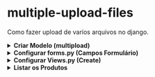 # multiple-upload-files

Como fazer upload de varíos arquivos no django.

<details><summary><b>Criar Modelo (multipload)</b></summary>

- **Criar Modelo (multipload)**
    
    No nosso *myapp/models.py* vamos criar um modelo.
    
    **ProductImage** é modelo onde vamos salvar todas as imagens. E está relacionado com Product.
    
    ```python
    from django.db import models
    
    # Create your models here.
    class Product(models.Model):
        name = models.CharField(max_length=100)
        price = models.DecimalField(max_digits=8, decimal_places=2)
        description = models.TextField()
    
        def __str__(self):
            return self.name
    
    class ProductImage(models.Model):
        image = models.FileField('Arquivos',upload_to='image')
        product = models.ForeignKey(Product, related_name='products', on_delete=models.CASCADE)
     
        def __str__(self):
            return self.product.name
    ```
    
    *myapp/admin.py*
    
    ```python
    from django.contrib import admin
    
    from myapp.models import Product, ProductImage
    
    # Register your models here.
    admin.site.register(Product)
    admin.site.register(ProductImage)
    ```
    
    ```python
    python manage.py makemigrations
    python manage.py migrate
    
    python manage.py createsuperuser # para acessar django admin
    ```

</details>

<details><summary><b>Configurar forms.py (Campos Formulário)</b></summary>

- **Configurar forms.py (Campos Formulário)**
    
    Como vamos receber multiplos arquivos adicionei um widet no campo products da tabela **ProductImage**.
    
    Documentação:  `ClearableFileInput` serve para limpar o campo. 
    [https://docs.djangoproject.com/en/4.1/ref/forms/widgets/#django.forms.ClearableFileInput](https://docs.djangoproject.com/en/4.1/ref/forms/widgets/#django.forms.ClearableFileInput)
    
     
    
    Lembrando que “**products**” tem que ser mesmo nome que está no campo ***related_name.***
    
    `products = forms.FileField(widget=forms.ClearableFileInput(attrs={'multiple': True}))`
    
    *myapp/forms.py*
    
    ```python
    from django import forms
    from .models import Product, ProductImage
    
    class ProductForm(forms.ModelForm):
        products = forms.FileField(widget=forms.ClearableFileInput(attrs={'multiple': True}))
        class Meta:
            model = Product
            fields = ['name', 'price', 'description'] 
            
        def __init__(self, *args, **kwargs): # Adiciona 
            super().__init__(*args, **kwargs)  
            for field_name, field in self.fields.items():   
                  field.widget.attrs['class'] = 'form-control'
                  
    
    class ProductImageForm(forms.ModelForm):
        class Meta:
            model = ProductImage
            fields = ['image', 'product']
    ```
    
    *myapp/form-create.html*
    
    ```html
    {% extends 'base.html' %}
    
    {% block title %}Cadastrar Produto{% endblock %}
    
    {% block content %}
    <form action="{% url 'product-create' %}" method="post" enctype="multipart/form-data">
        {% csrf_token %}
        {{form}}
        <input type="submit" class="btn btn-primary" value="Salvar">
    </form>
    {% endblock %}
    ```

</details>

<details><summary><b>Configurar Views.py (Create)</b></summary>

- **Configurar Views.py (Create)**
    
    *myapp/views.py*
    
    ```python
    from django.shortcuts import redirect
    
    def form_product(request):
        form = ProductForm
        if request.method == 'POST':
            form = ProductForm(request.POST, request.FILES)
            if form.is_valid():
                product = form.save()
                files = request.FILES.getlist('products')
                if files:
                    for f in files:
                        ProductImage.objects.create(
                            product=product, 
                            image=f)
                return redirect('product-list')  
                     
        return render(request, 'form-create.html', {'form': form})
    ```
    
    *myapp/urls.py*
    
    ```python
    from django.urls import path 
    from myapp import views
    
    urlpatterns = [ 
        path('create-product/', views.form_product, name='product-create'), 
    ]
    ```
    
    Testar o formulário.
    
    ![Untitled](https://s3-us-west-2.amazonaws.com/secure.notion-static.com/bb5f2961-5342-4f21-943e-98d210c6a14c/Untitled.png)

</details>

<details><summary><b>Listar os Produtos</b></summary>
 
- **Listar os Produtos**
    
    *myapp/views.py*
    
    ```python
    from django.core.paginator import Paginator
    from django.shortcuts import redirect, render
    from myapp.forms import ProductForm
    
    from myapp.models import Product, ProductImage
    
    def product_list(request):
        obj = request.GET.get('obj')
        print(obj)
        if obj:  
            product_list = Product.objects.filter(name__icontains=obj)  
        else:
            product_list = Product.objects.all()   
            
        paginator = Paginator(product_list, 3) # mostra 3 produtos por pagina
        page_number = request.GET.get('page')
        page_obj = paginator.get_page(page_number)
        
        return render(request, 'index.html', {'page_obj': page_obj})
    ```
    
    *myapp/urls.py*
    
    ```python
    from django.urls import path 
    from myapp import views
    
    urlpatterns = [
        path('', views.product_list, name='product-list'), 
        path('create-product/', views.form_product, name='product-create'), 
    ]
    ```
    
    *myapp/index.html*
    
    ```python
    {% extends 'base.html' %}
    
    {% block title %}index 1{% endblock %}
    
    {% block content %}
    <h1>Produtos</h1>
    
    <div class="container">
    
        <form class="d-flex gap-3 mt-2" action="{% url 'product-list' %}" method="GET">          
     
            <span class="fw-bold">Pesquisar: </span>   
    
            <input name="obj" type="text" value="{{request.GET.obj}}" class="form-control" placeholder="pesquisar pelo nome do produto..."> 
        
            {% if request.GET.obj %}   
            <a class="btn btn-primary" href="{% url 'product-list' %}">Reset</a>                 
            {% endif %}  
        
            <button type="submit" class="btn btn-primary">Buscar</button> 
        
        </form> 
    
        <a class="btn btn-warning" href="{% url 'product-create' %}">+</a>
       
        <table class="table"> 
            <thead>
                <tr>
                    <th scope="col">#</th>
                    <th scope="col">Nome</th>
                    <th scope="col">Preço</th>
                    <th scope="col">Descrição</th>
                    <th scope="col">Imagens</th>
                </tr>
            </thead> 
            <tbody>
                {% for product in page_obj %}
                <tr>
                    <th scope="row">{{ product.id }}</th>
                    <th scope="row">{{ product.name|upper }}</th>
                    <th scope="row">{{ product.price }}</th>
                    <th scope="row">{{ product.description }}</th>
                    <th scope="row">
                        {% for el in product.products.all %} 
                        <a href="{{el.image.url}}" target="_blank">Link {{forloop.counter}}</a>
                        {% endfor %}
                    </th>
                </tr>
                {% endfor %}
            </tbody>
        </table> 
        {% include 'pagination.html' %} 
    </div> 
    {% endblock %}
    ```
    
    *myapp/pagination.html*
    
    ```html
    {% if page_obj.has_other_pages %}
    
    <div class="btn-group" role="group" aria-label="Item pagination">
    
        {% if page_obj.has_previous %}
    
            {% if request.GET.obj %}
            <a href="?page={{ page_obj.previous_page_number }}&obj={{request.GET.obj}}" class="btn btn-outline-primary">&laquo;</a> 
            {% else %}
            <a href="?page={{ page_obj.previous_page_number }}" class="btn btn-outline-primary">&laquo;</a> 
            {% endif %} 
    
        {% endif %}
    
        {% for page_number in page_obj.paginator.page_range %}
    
            {% if request.GET.obj %}   
          
                {% if page_obj.number == page_number %}
                    <button class="btn btn-outline-primary active">
                        <span>{{ page_number }} <span class="sr-only">(Atual)</span></span>
                    </button>
                {% else %}
                    <a href="?page={{ page_number }}&obj={{request.GET.obj}}" class="btn btn-outline-primary">
                        {{ page_number }}
                    </a>
                {% endif %}
    
            {% else %}  
    
                {% if page_obj.number == page_number %}
                <button class="btn btn-outline-primary active">
                    <span>{{ page_number }} <span class="sr-only">(Atual)</span></span>
                </button>
                {% else %}
                    <a href="?page={{ page_number }}" class="btn btn-outline-primary">
                        {{ page_number }}
                    </a>
                {% endif %}
            
    
            {% endif %}  
    
        {% endfor %}
    
        {% if page_obj.has_next %}
            {% if request.GET.obj %}
            <a href="?page={{ page_obj.next_page_number }}&obj={{request.GET.obj}}" class="btn btn-outline-primary">&raquo;</a>
            {% else %}
            <a href="?page={{ page_obj.next_page_number }}" class="btn btn-outline-primary">&raquo;</a>
            {% endif %}    
        {% endif %}
    
    </div>
    {% endif %}
    ``` 

</details>
